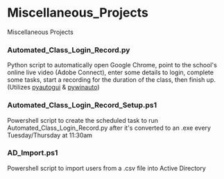 # Miscellaneous_Projects
Miscellaneous Projects

<h3>Automated_Class_Login_Record.py</h3>
Python script to automatically open Google Chrome, point to the school's online live video (Adobe Connect), enter some details to login, complete some tasks, start a recording for the duration of the class, then finish up. (Utilizes <a href="https://pyautogui.readthedocs.io/en/latest/">pyautogui</a> & <a href="https://pywinauto.readthedocs.io/en/latest/">pywinauto</a>)

<h3>Automated_Class_Login_Record_Setup.ps1</h3>
Powershell script to create the scheduled task to run Automated_Class_Login_Record.py after it's converted to an .exe every Tuesday/Thursday at 11:30am

<h3>AD_Import.ps1</h3>
Powershell script to import users from a .csv file into Active Directory
